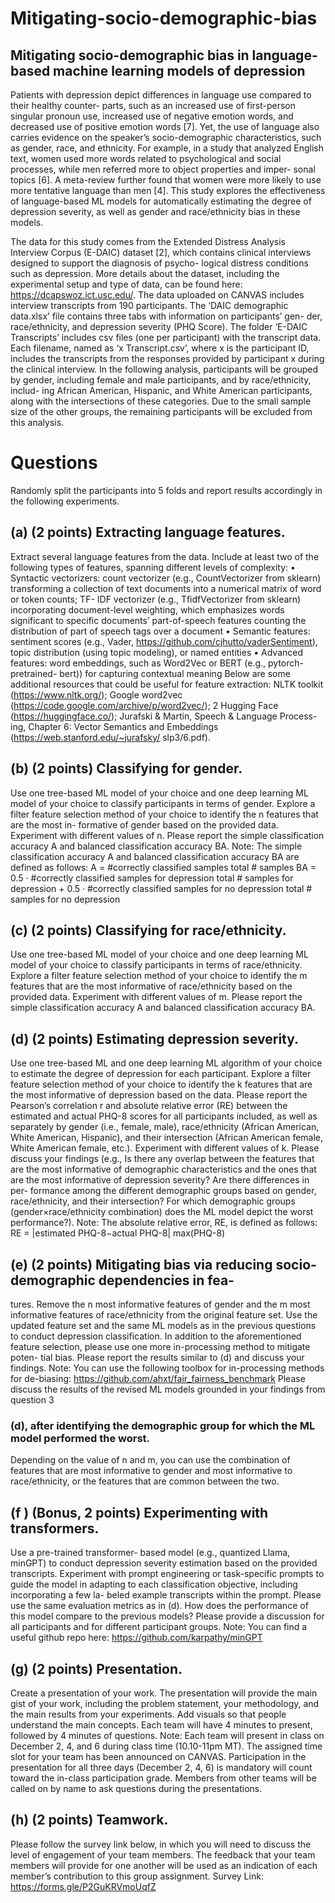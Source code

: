 # Mitigating-socio-demographic-bias

## Mitigating socio-demographic bias in language-based machine learning models of depression
Patients with depression depict differences in language use compared to their healthy counter-
parts, such as an increased use of first-person singular pronoun use, increased use of negative
emotion words, and decreased use of positive emotion words [7]. Yet, the use of language also
carries evidence on the speaker’s socio-demographic characteristics, such as gender, race, and
ethnicity. For example, in a study that analyzed English text, women used more words related
to psychological and social processes, while men referred more to object properties and imper-
sonal topics [6]. A meta-review further found that women were more likely to use more tentative
language than men [4]. This study explores the effectiveness of language-based ML models for
automatically estimating the degree of depression severity, as well as gender and race/ethnicity
bias in these models.


The data for this study comes from the Extended Distress Analysis Interview Corpus (E-DAIC)
dataset [2], which contains clinical interviews designed to support the diagnosis of psycho-
logical distress conditions such as depression. More details about the dataset, including the
experimental setup and type of data, can be found here: https://dcapswoz.ict.usc.edu/.
The data uploaded on CANVAS includes interview transcripts from 190 participants. The
‘DAIC demographic data.xlsx’ file contains three tabs with information on participants’ gen-
der, race/ethnicity, and depression severity (PHQ Score). The folder ‘E-DAIC Transcripts’
includes csv files (one per participant) with the transcript data. Each filename, named as
‘x Transcript.csv’, where x is the participant ID, includes the transcripts from the responses
provided by participant x during the clinical interview. In the following analysis, participants
will be grouped by gender, including female and male participants, and by race/ethnicity, includ-
ing African American, Hispanic, and White American participants, along with the intersections
of these categories. Due to the small sample size of the other groups, the remaining
participants will be excluded from this analysis.

# Questions

Randomly split the participants into 5 folds and report results accordingly in the following
experiments.
## (a) (2 points) Extracting language features. 
Extract several language features from
the data. Include at least two of the following types of features, spanning different levels of
complexity:
• Syntactic vectorizers: count vectorizer (e.g., CountVectorizer from sklearn) transforming
a collection of text documents into a numerical matrix of word or token counts; TF-
IDF vectorizer (e.g., TfidfVectorizer from sklearn) incorporating document-level weighting,
which emphasizes words significant to specific documents’ part-of-speech features counting
the distribution of part of speech tags over a document
• Semantic features: sentiment scores (e.g., Vader, https://github.com/cjhutto/vaderSentiment),
topic distribution (using topic modeling), or named entities
• Advanced features: word embeddings, such as Word2Vec or BERT (e.g., pytorch-pretrained-
bert)) for capturing contextual meaning
Below are some additional resources that could be useful for feature extraction: NLTK toolkit
(https://www.nltk.org/); Google word2vec (https://code.google.com/archive/p/word2vec/);
2
Hugging Face (https://huggingface.co/); Jurafski & Martin, Speech & Language Process-
ing, Chapter 6: Vector Semantics and Embeddings (https://web.stanford.edu/~jurafsky/
slp3/6.pdf).


## (b) (2 points) Classifying for gender. 
Use one tree-based ML model of your choice and
one deep learning ML model of your choice to classify participants in terms of gender. Explore
a filter feature selection method of your choice to identify the n features that are the most in-
formative of gender based on the provided data. Experiment with different values of n. Please
report the simple classification accuracy A and balanced classification accuracy BA.
Note: The simple classification accuracy A and balanced classification accuracy BA are defined
as follows:
A = #correctly classified samples
total # samples
BA = 0.5 · #correctly classified samples for depression
total # samples for depression + 0.5 · #correctly classified samples for no depression
total # samples for no depression


## (c) (2 points) Classifying for race/ethnicity. 
Use one tree-based ML model of your choice
and one deep learning ML model of your choice to classify participants in terms of race/ethnicity.
Explore a filter feature selection method of your choice to identify the m features that are the
most informative of race/ethnicity based on the provided data. Experiment with different values
of m. Please report the simple classification accuracy A and balanced classification accuracy BA.


## (d) (2 points) Estimating depression severity. 
Use one tree-based ML and one deep
learning ML algorithm of your choice to estimate the degree of depression for each participant.
Explore a filter feature selection method of your choice to identify the k features that are the
most informative of depression based on the data. Please report the Pearson’s correlation r and
absolute relative error (RE) between the estimated and actual PHQ-8 scores for all participants
included, as well as separately by gender (i.e., female, male), race/ethnicity (African American,
White American, Hispanic), and their intersection (African American female, White American
female, etc.). Experiment with different values of k. Please discuss your findings (e.g., Is there
any overlap between the features that are the most informative of demographic characteristics
and the ones that are the most informative of depression severity? Are there differences in per-
formance among the different demographic groups based on gender, race/ethnicity, and their
intersection? For which demographic groups (gender×race/ethnicity combination) does the ML
model depict the worst performance?).
Note: The absolute relative error, RE, is defined as follows:
RE = |estimated PHQ-8−actual PHQ-8|
max(PHQ-8)


## (e) (2 points) Mitigating bias via reducing socio-demographic dependencies in fea-
tures. Remove the n most informative features of gender and the m most informative features
of race/ethnicity from the original feature set. Use the updated feature set and the same ML
models as in the previous questions to conduct depression classification. In addition to the
aforementioned feature selection, please use one more in-processing method to mitigate poten-
tial bias. Please report the results similar to (d) and discuss your findings.
Note: You can use the following toolbox for in-processing methods for de-biasing:
https://github.com/ahxt/fair_fairness_benchmark
Please discuss the results of the revised ML models grounded in your findings from question
3
### (d), after identifying the demographic group for which the ML model performed the worst.
Depending on the value of n and m, you can use the combination of features that are most
informative to gender and most informative to race/ethnicity, or the features that are common
between the two.


## (f ) (Bonus, 2 points) Experimenting with transformers. 
Use a pre-trained transformer- based model (e.g., quantized Llama, minGPT) to conduct depression severity estimation based
on the provided transcripts. Experiment with prompt engineering or task-specific prompts to
guide the model in adapting to each classification objective, including incorporating a few la-
beled example transcripts within the prompt. Please use the same evaluation metrics as in (d).
How does the performance of this model compare to the previous models? Please provide a
discussion for all participants and for different participant groups.
Note: You can find a useful github repo here: https://github.com/karpathy/minGPT


## (g) (2 points) Presentation. 
Create a presentation of your work. The presentation will
provide the main gist of your work, including the problem statement, your methodology, and
the main results from your experiments. Add visuals so that people understand the main
concepts. Each team will have 4 minutes to present, followed by 4 minutes of questions.
Note: Each team will present in class on December 2, 4, and 6 during class time (10.10-11pm
MT). The assigned time slot for your team has been announced on CANVAS. Participation
in the presentation for all three days (December 2, 4, 6) is mandatory will count
toward the in-class participation grade. Members from other teams will be called
on by name to ask questions during the presentations.


## (h) (2 points) Teamwork. 
Please follow the survey link below, in which you will need to discuss the level of engagement of your team members. The feedback that your team members
will provide for one another will be used as an indication of each member’s contribution to this
group assignment.
Survey Link: https://forms.gle/P2GuKRVmoUqfZ